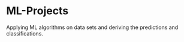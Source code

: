 # ML-Projects
Applying ML algorithms on data sets and deriving the predictions and classifications.  
